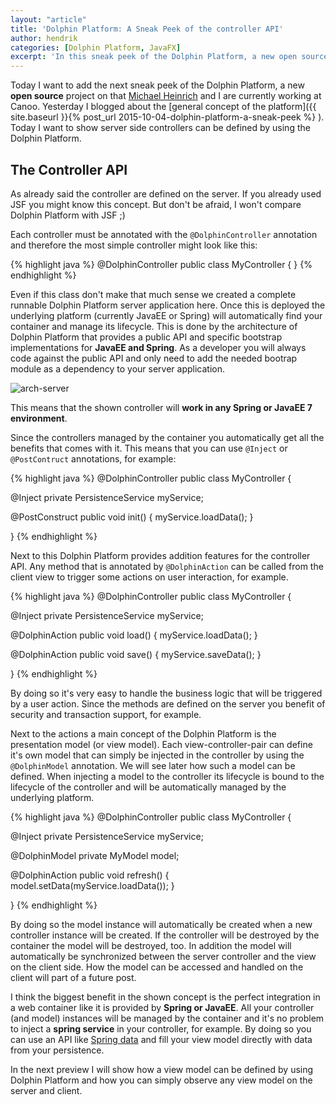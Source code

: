 ```yaml
---
layout: "article"
title: 'Dolphin Platform: A Sneak Peek of the controller API'
author: hendrik
categories: [Dolphin Platform, JavaFX]
excerpt: 'In this sneak peek of the Dolphin Platform, a new open source project by Canoo, I want to show how server side controller can be defined.'
---
```

Today I want to add the next sneak peek of the Dolphin Platform, a new __open source__ project on that [Michael Heinrich](https://twitter.com/net0pyr) and I are currently working at Canoo. Yesterday I blogged about the [general concept of the platform]({{ site.baseurl }}{% post_url 2015-10-04-dolphin-platform-a-sneak-peek %}
). Today I want to show server side controllers can be defined by using the Dolphin Platform.

## The Controller API

As already said the controller are defined on the server. If you already used JSF you might know this concept. But don't be afraid, I won't compare Dolphin Platform with JSF ;)

Each controller must be annotated with the `@DolphinController` annotation and therefore the most simple controller might look like this:

{% highlight java %}
@DolphinController
public class MyController {
}
{% endhighlight %}

Even if this class don't make that much sense we created a complete runnable Dolphin Platform server application here. Once this is deployed the underlying platform (currently JavaEE or Spring) will automatically find your container and manage its lifecycle. This is done by the architecture of Dolphin Platform that provides a public API and specific bootstrap implementations for __JavaEE and Spring__. As a developer you will always code against the public API and only need to add the needed bootrap module as a dependency to your server application.

![arch-server](/assets/posts/guigarage-legacy/arch-server.png)

This means that the shown controller will __work in any Spring or JavaEE 7 environment__.

Since the controllers managed by the container you automatically get all the benefits that comes with it. This means that you can use `@Inject` or `@PostContruct` annotations, for example:

{% highlight java %}
@DolphinController
public class MyController {

  @Inject
  private PersistenceService myService;
  
  @PostConstruct
  public void init() {
    myService.loadData();
  }

}
{% endhighlight %}

Next to this Dolphin Platform provides addition features for the controller API. Any method that is annotated by `@DolphinAction` can be called from the client view to trigger some actions on user interaction, for example.

{% highlight java %}
@DolphinController
public class MyController {

  @Inject
  private PersistenceService myService;
  
  @DolphinAction
  public void load() {
    myService.loadData();
  }
  
  @DolphinAction
  public void save() {
    myService.saveData();
  }

}
{% endhighlight %}

By doing so it's very easy to handle the business logic that will be triggered by a user action. Since the methods are defined on the server you benefit of security and transaction support, for example.

Next to the actions a main concept of the Dolphin Platform is the presentation model (or view model). Each view-controller-pair can define it's own model that can simply be injected in the controller by using the `@DolphinModel` annotation. We will see later how such a model can be defined. When injecting a model to the controller its lifecycle is bound to the lifecycle of the controller and will be automatically managed by the underlying platform.

{% highlight java %}
@DolphinController
public class MyController {

  @Inject
  private PersistenceService myService;
  
  @DolphinModel
  private MyModel model;
  
  @DolphinAction
  public void refresh() {
    model.setData(myService.loadData());
  }
  
}
{% endhighlight %}

By doing so the model instance will automatically be created when a new controller instance will be created. If the controller will be destroyed by the container the model will be destroyed, too. In addition the model will automatically be synchronized between the server controller and the view on the client side. How the model can be accessed and handled on the client will part of a future post.

I think the biggest benefit in the shown concept is the perfect integration in a web container like it is provided by __Spring or JavaEE__. All your controller (and model) instances will be managed by the container and it's no problem to inject a __spring service__ in your controller, for example. By doing so you can use an API like [Spring data](http://projects.spring.io/spring-data/) and fill your view model directly with data from your persistence.

In the next preview I will show how a view model can be defined by using Dolphin Platform and how you can simply observe any view model on the server and client.
